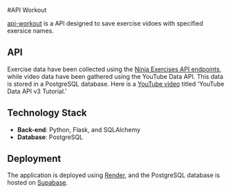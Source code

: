 #API Workout


[api-workout](https://flask-workout.onrender.com/) is a API  designed to save exercise vidoes with specified exersice names.



## API

Exercise data have been collected using the [Ninja Exercises API endpoints](https://api-ninjas.com/api/exercises/), while video data have been gathered using the YouTube Data API. This data is stored in a PostgreSQL database. Here is a [YouTube video](https://www.youtube.com/watch?v=TE66McLMMEw/) titled 'YouTube Data API v3 Tutorial.'


## Technology Stack

- **Back-end**: Python, Flask, and SQLAlchemy
- **Database**: PostgreSQL

## Deployment

The application is deployed using [Render](https://render.com/), and the PostgreSQL database is hosted on [Supabase](https://supabase.com/).